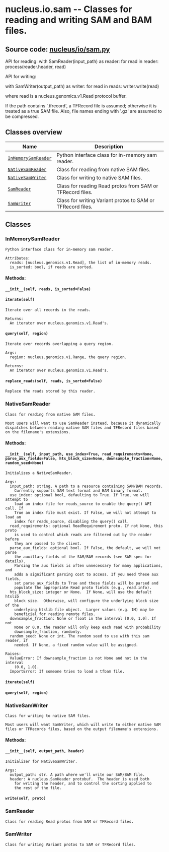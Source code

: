 # nucleus.io.sam -- Classes for reading and writing SAM and BAM files.
**Source code:** [nucleus/io/sam.py](https://github.com/google/nucleus/tree/master/nucleus/io/sam.py)
---
API for reading:
  with SamReader(input_path) as reader:
    for read in reader:
      process(reader.header, read)

API for writing:

  with SamWriter(output_path) as writer:
    for read in reads:
      writer.write(read)

where read is a nucleus.genomics.v1.Read protocol buffer.

If the path contains '.tfrecord', a TFRecord file is assumed; otherwise
it is treated as a true SAM file.  Also, file names ending with '.gz'
are assumed to be compressed.

## Classes overview
Name | Description
-----|------------
[`InMemorySamReader`](#inmemorysamreader) | Python interface class for in-memory sam reader.
[`NativeSamReader`](#nativesamreader) | Class for reading from native SAM files.
[`NativeSamWriter`](#nativesamwriter) | Class for writing to native SAM files.
[`SamReader`](#samreader) | Class for reading Read protos from SAM or TFRecord files.
[`SamWriter`](#samwriter) | Class for writing Variant protos to SAM or TFRecord files.

## Classes
### InMemorySamReader
```
Python interface class for in-memory sam reader.

Attributes:
  reads: [nucleus.genomics.v1.Read], the list of in-memory reads.
  is_sorted: bool, if reads are sorted.
```

#### Methods:
#### `__init__(self, reads, is_sorted=False)`<a name="__init__"></a>


#### `iterate(self)`<a name="iterate"></a>
```
Iterate over all records in the reads.

Returns:
  An iterator over nucleus.genomics.v1.Read's.
```

#### `query(self, region)`<a name="query"></a>
```
Iterate over records overlapping a query region.

Args:
  region: nucleus.genomics.v1.Range, the query region.

Returns:
  An iterator over nucleus.genomics.v1.Read's.
```

#### `replace_reads(self, reads, is_sorted=False)`<a name="replace_reads"></a>
```
Replace the reads stored by this reader.
```

### NativeSamReader
```
Class for reading from native SAM files.

Most users will want to use SamReader instead, because it dynamically
dispatches between reading native SAM files and TFRecord files based
on the filename's extensions.
```

#### Methods:
#### `__init__(self, input_path, use_index=True, read_requirements=None, parse_aux_fields=False, hts_block_size=None, downsample_fraction=None, random_seed=None)`<a name="__init__"></a>
```
Initializes a NativeSamReader.

Args:
  input_path: string. A path to a resource containing SAM/BAM records.
    Currently supports SAM text format and BAM binary format.
  use_index: optional bool, defaulting to True. If True, we will attempt to
    load an index file for reads_source to enable the query() API call. If
    True an index file must exist. If False, we will not attempt to load an
    index for reads_source, disabling the query() call.
  read_requirements: optional ReadRequirement proto. If not None, this proto
    is used to control which reads are filtered out by the reader before
    they are passed to the client.
  parse_aux_fields: optional bool. If False, the default, we will not parse
    the auxillary fields of the SAM/BAM records (see SAM spec for details).
    Parsing the aux fields is often unnecessary for many applications, and
    adds a significant parsing cost to access. If you need these aux fields,
    set parse_aux_fields to True and these fields will be parsed and
    populate the appropriate Read proto fields (e.g., read.info).
  hts_block_size: integer or None.  If None, will use the default htslib
    block size.  Otherwise, will configure the underlying block size of the
    underlying htslib file object.  Larger values (e.g. 1M) may be
    beneficial for reading remote files.
  downsample_fraction: None or float in the interval [0.0, 1.0]. If not
    None or 0.0, the reader will only keep each read with probability
    downsample_fraction, randomly.
  random_seed: None or int. The random seed to use with this sam reader, if
    needed. If None, a fixed random value will be assigned.

Raises:
  ValueError: If downsample_fraction is not None and not in the interval
    (0.0, 1.0].
  ImportError: If someone tries to load a tfbam file.
```

#### `iterate(self)`<a name="iterate"></a>


#### `query(self, region)`<a name="query"></a>


### NativeSamWriter
```
Class for writing to native SAM files.

Most users will want SamWriter, which will write to either native SAM
files or TFRecords files, based on the output filename's extensions.
```

#### Methods:
#### `__init__(self, output_path, header)`<a name="__init__"></a>
```
Initializer for NativeSamWriter.

Args:
  output_path: str. A path where we'll write our SAM/BAM file.
  header: A nucleus.SamHeader protobuf.  The header is used both
    for writing the header, and to control the sorting applied to
    the rest of the file.
```

#### `write(self, proto)`<a name="write"></a>


### SamReader
```
Class for reading Read protos from SAM or TFRecord files.
```

### SamWriter
```
Class for writing Variant protos to SAM or TFRecord files.
```


